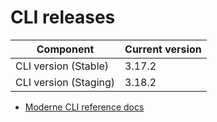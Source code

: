 # CLI releases

| Component             | Current version |
| --------------------- | --------------- |
| CLI version (Stable)  | 3.17.2          |
| CLI version (Staging) | 3.18.2          |

* [Moderne CLI reference docs](../user-documentation/moderne-cli/cli-reference.md)
